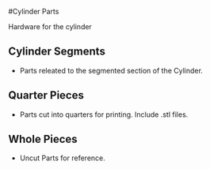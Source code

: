 #Cylinder Parts

Hardware for the cylinder 

## Cylinder Segments
* Parts releated to the segmented section of the Cylinder.

## Quarter Pieces 
* Parts cut into quarters for printing. Include .stl files.

## Whole Pieces
* Uncut Parts for reference.